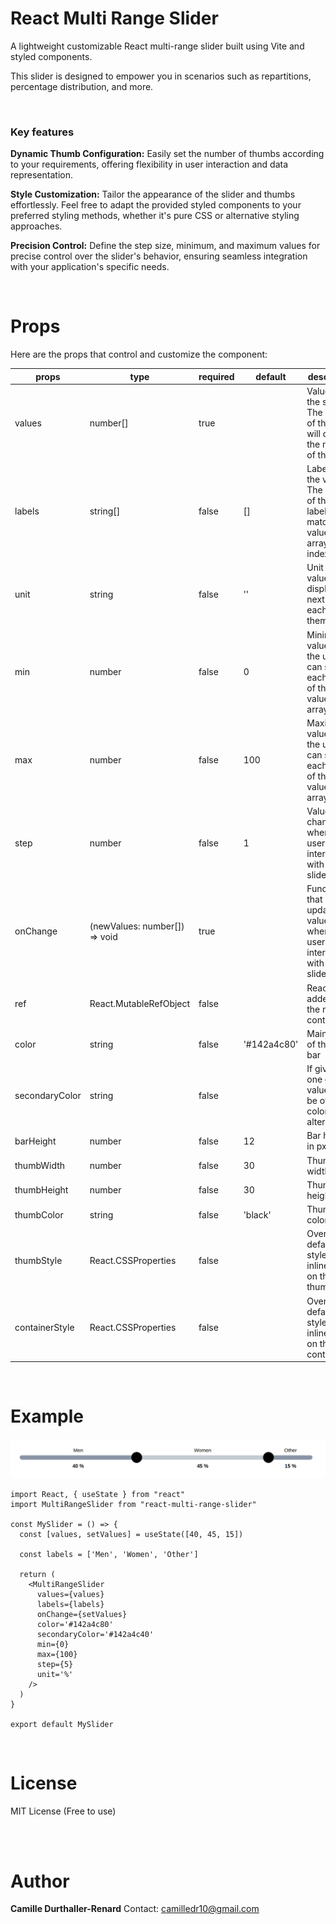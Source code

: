 # React Multi Range Slider

A lightweight customizable React multi-range slider built using Vite and styled components.

This slider is designed to empower you in scenarios such as repartitions, percentage distribution, and more.

<br />

### Key features

**Dynamic Thumb Configuration:** Easily set the number of thumbs according to your requirements, offering flexibility in user interaction and data representation.

**Style Customization:** Tailor the appearance of the slider and thumbs effortlessly. Feel free to adapt the provided styled components to your preferred styling methods, whether it's pure CSS or alternative styling approaches.

**Precision Control:** Define the step size, minimum, and maximum values for precise control over the slider's behavior, ensuring seamless integration with your application's specific needs.

<br />

# Props

Here are the props that control and customize the component:

|props   | type | required | default | description |
| ------------ | ------------ | ------------ | ------------ | ------------ |
| values  | number[]  | true | | Values of the slider. The length of the array will define the number of thumbs |
| labels  | string[]  | false | [] | Labels of the values. The indexes of the labels array match the values array indexes |
| unit  | string  | false | '' | Unit of the values displayed next to each of them |
| min  | number  | false | 0 | Minimum value that the user can set for each value of the values array |
| max  | number  | false | 100 | Maximum value that the user can set for each value of the values array |
| step  | number  | false | 1 | Value change when the user interacts with the slider |
| onChange  | (newValues: number[]) => void | true | | Function that updates the values when the user interacts with the slider |
| ref | React.MutableRefObject<HTMLDivElement l null> | false | | React ref added to the main container |
| color | string | false | '#142a4c80' | Main color of the slider bar |
| secondaryColor | string | false | | If given, one of two values will be of this color alternatively |
| barHeight | number | false | 12 | Bar height in px |
| thumbWidth | number | false | 30 | Thumb width in px |
| thumbHeight | number | false | 30 | Thumb height in px |
| thumbColor | string | false | 'black' | Thumb color |
| thumbStyle | React.CSSProperties | false | | Override default style with inline style on the thumb |
| containerStyle | React.CSSProperties | false | | Override default style with inline style on the main container |

<br />

# Example

<img src="./docs/assets/slider-example.png" alt="Multi range slider example">
<br/>

```
import React, { useState } from "react"
import MultiRangeSlider from "react-multi-range-slider"

const MySlider = () => {
  const [values, setValues] = useState([40, 45, 15])

  const labels = ['Men', 'Women', 'Other']

  return (
    <MultiRangeSlider
      values={values}
      labels={labels}
      onChange={setValues}
      color='#142a4c80'
      secondaryColor='#142a4c40'
      min={0}
      max={100}
      step={5}
      unit='%'
    />
  )
}

export default MySlider
```

<br />

# License

MIT License (Free to use)

<br /><br />

# Author

**Camille Durthaller-Renard**
Contact: camilledr10@gmail.com
